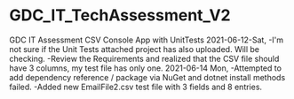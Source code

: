 # GDC_IT_TechAssessment_V2
GDC IT Assessment CSV Console App with UnitTests
2021-06-12-Sat, -I'm not sure if the Unit Tests attached project has also uploaded.  Will be checking.
                -Review the Requirements and realized that the CSV file should have 3 columns, my test file has only one.
2021-06-14 Mon, -Attempted to add dependency reference / package via NuGet and dotnet install methods failed.
                -Added new EmailFile2.csv test file with 3 fields and 8 entries.
